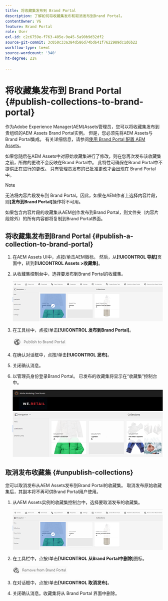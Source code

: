```yaml
---
title: 将收藏集发布到 Brand Portal
description: 了解如何将收藏集发布和取消发布到Brand Portal。
contentOwner: VG
feature: Brand Portal
role: User
exl-id: c2c6759e-f763-405e-9e45-5a90b9d32df2
source-git-commit: 3c050c33a384d586d74bd641f7622989dc1d6b22
workflow-type: tm+mt
source-wordcount: '340'
ht-degree: 21%

---
```


# 将收藏集发布到 Brand Portal {#publish-collections-to-brand-portal}

作为Adobe Experience Manager(AEM)Assets管理员，您可以将收藏集发布到贵组织的AEM Assets Brand Portal实例。 但是，您必须先将AEM Assets与Brand Portal集成。 有关详细信息，请参阅[使用 Brand Portal 配置 AEM Assets](configure-aem-assets-with-brand-portal.md)。

如果您随后在AEM Assets中对原始收藏集进行了修改，则在您再次发布该收藏集之前，所做的更改不会反映在Brand Portal中。 此特性可确保在Brand Portal中不提供正在进行的更改。 只有管理员发布的已批准更改才会出现在 Brand Portal 中。

>[!NOTE]
>
>无法将内容片段发布到 Brand Portal。因此，如果在AEM作者上选择内容片段，则&#x200B;**[发布到Brand Portal]**&#x200B;操作将不可用。
>
>如果包含内容片段的收藏集从AEM创作发布到Brand Portal，则文件夹（内容片段除外）的所有内容都将复制到Brand Portal界面。

## 将收藏集发布到Brand Portal {#publish-a-collection-to-brand-portal}

1. 在AEM Assets UI中，点按/单击AEM徽标。 然后，从&#x200B;**[!UICONTROL 导航]**&#x200B;页面中，转到&#x200B;**[!UICONTROL Assets >收藏集]**。
2. 从收藏集控制台中，选择要发布到Brand Portal的收藏集。

   ![select_collection](assets/select_collection.png)

3. 在工具栏中，点按/单击&#x200B;**[!UICONTROL 发布到Brand Portal]**。

   ![publish_to_bp_icon](assets/publish_to_bp_icon.png)

4. 在确认对话框中，点按/单击&#x200B;**[!UICONTROL 发布]**。
5. 关闭确认消息。
6. 以管理员身份登录Brand Portal。 已发布的收藏集将显示在“收藏集”控制台中。

   ![published_collection](assets/published_collection.png)

## 取消发布收藏集 {#unpublish-collections}

您可以取消发布从AEM Assets发布到Brand Portal的收藏集。 取消发布原始收藏集后，其副本将不再可供Brand Portal用户使用。

1. 从AEM Assets实例的收藏集控制台中，选择要取消发布的收藏集。

   ![select_collection-1](assets/select_collection-1.png)

2. 在工具栏中，点按/单击&#x200B;**[!UICONTROL 从Brand Portal中删除]**&#x200B;图标。

   ![remove_from_bp_icon](assets/remove_from_bp_icon.png)

3. 在对话框中，点按/单击&#x200B;**[!UICONTROL 取消发布]**。
4. 关闭确认消息。收藏集将从 Brand Portal 界面中删除。
